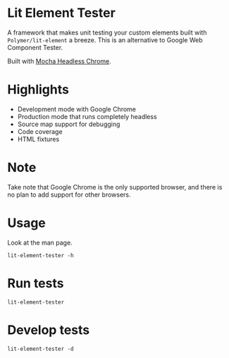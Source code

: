 # Lit Element Tester

A framework that makes unit testing your custom elements built with `Polymer/lit-element` a breeze. This is an alternative to Google Web Component Tester.

Built with [Mocha Headless Chrome](https://github.com/direct-adv-interfaces/mocha-headless-chrome).

# Highlights

- Development mode with Google Chrome
- Production mode that runs completely headless
- Source map support for debugging
- Code coverage
- HTML fixtures

# Note

Take note that Google Chrome is the only supported browser, and there is no plan to add support for other browsers.

# Usage

Look at the man page.

```shell
lit-element-tester -h
```

# Run tests

```shell
lit-element-tester
```

# Develop tests

```shell
lit-element-tester -d
```
